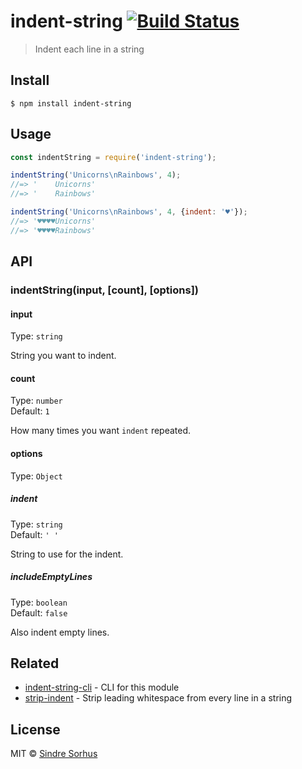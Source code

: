 # indent-string [![Build Status](https://travis-ci.org/sindresorhus/indent-string.svg?branch=master)](https://travis-ci.org/sindresorhus/indent-string)

> Indent each line in a string


## Install

```
$ npm install indent-string
```


## Usage

```js
const indentString = require('indent-string');

indentString('Unicorns\nRainbows', 4);
//=> '    Unicorns'
//=> '    Rainbows'

indentString('Unicorns\nRainbows', 4, {indent: '♥'});
//=> '♥♥♥♥Unicorns'
//=> '♥♥♥♥Rainbows'
```


## API

### indentString(input, [count], [options])

#### input

Type: `string`

String you want to indent.

#### count

Type: `number`<br>
Default: `1`

How many times you want `indent` repeated.

#### options

Type: `Object`<br>

##### indent

Type: `string`<br>
Default: `' '`

String to use for the indent.

##### includeEmptyLines

Type: `boolean`<br>
Default: `false`

Also indent empty lines.


## Related

- [indent-string-cli](https://github.com/sindresorhus/indent-string-cli) - CLI for this module
- [strip-indent](https://github.com/sindresorhus/strip-indent) - Strip leading whitespace from every line in a string


## License

MIT © [Sindre Sorhus](https://sindresorhus.com)
